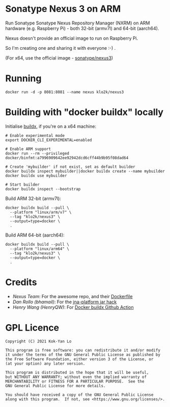 # Sonatype Nexus 3 on ARM

Run Sonatype Sonatype Nexus Repository Manager (NXRM) on ARM hardware (e.g. Raspberry Pi) - both 32-bit (armv7l) and 64-bit (aarch64).

Nexus doesn't provide an official image to run on Raspberry Pi.

So I'm creating one and sharing it with everyone :-) .

(For x64, use the official image - [sonatype/nexus3](https://hub.docker.com/r/sonatype/nexus3/))




# Running
```
docker run -d -p 8081:8081 --name nexus klo2k/nexus3
```




# Building with "docker buildx" locally
Initialise [buildx](https://docs.docker.com/buildx/working-with-buildx/), if you're on a x64 machine:
```
# Enable experimental mode
export DOCKER_CLI_EXPERIMENTAL=enabled

# Enable ARM support
docker run --rm --privileged docker/binfmt:a7996909642ee92942dcd6cff44b9b95f08dad64

# Create 'mybuilder' if not exist, set as default builder
docker buildx inspect mybuilder||docker buildx create --name mybuilder
docker buildx use mybuilder

# Start builder
docker buildx inspect --bootstrap
```

Build ARM 32-bit (armv7l):
```
docker buildx build --pull \
  --platform "linux/arm/v7" \
  --tag "klo2k/nexus3" \
  --output=type=docker \
  .
```

Build ARM 64-bit (aarch64):
```
docker buildx build --pull \
  --platform "linux/arm64" \
  --tag "klo2k/nexus3" \
  --output=type=docker \
  .
```




# Credits
- *Nexus Team*: For the awesome repo, and their [Dockerfile](https://github.com/sonatype/docker-nexus3/blob/master/Dockerfile)
- *Dan Rollo (bhamail)*: For the [jna-platform jar hack](https://bhamail.github.io/pinexus/nexussetup.html)
- *Henry Wang (HenryQW)*: For [Docker buildx Github Action](https://www.henry.wang/2019/12/05/arm-dockerhub.html)




# GPL Licence

```
Copyright (C) 2021 Kok-Yan Lo

This program is free software: you can redistribute it and/or modify
it under the terms of the GNU General Public License as published by
the Free Software Foundation, either version 3 of the License, or
(at your option) any later version.

This program is distributed in the hope that it will be useful,
but WITHOUT ANY WARRANTY; without even the implied warranty of
MERCHANTABILITY or FITNESS FOR A PARTICULAR PURPOSE.  See the
GNU General Public License for more details.

You should have received a copy of the GNU General Public License
along with this program.  If not, see <https://www.gnu.org/licenses/>.
```
